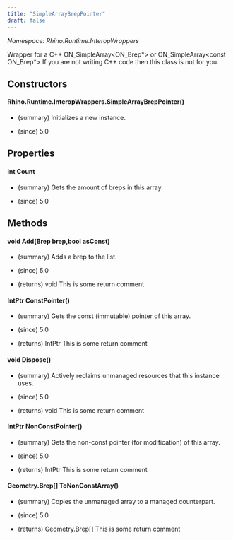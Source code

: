 ```yaml
---
title: "SimpleArrayBrepPointer"
draft: false
---
```


*Namespace: Rhino.Runtime.InteropWrappers*

   Wrapper for a C++ ON_SimpleArray<ON_Brep*> or ON_SimpleArray<const ON_Brep*>
   If you are not writing C++ code then this class is not for you.
   
## Constructors
#### Rhino.Runtime.InteropWrappers.SimpleArrayBrepPointer()
- (summary) 
     Initializes a new  instance.
     
- (since) 5.0
## Properties
#### int Count
- (summary) 
     Gets the amount of breps in this array.
     
- (since) 5.0
## Methods
#### void Add(Brep brep,bool asConst)
- (summary) 
     Adds a brep to the list.
     
- (since) 5.0
- (returns) void This is some return comment
#### IntPtr ConstPointer()
- (summary) 
     Gets the const (immutable) pointer of this array.
     
- (since) 5.0
- (returns) IntPtr This is some return comment
#### void Dispose()
- (summary) 
     Actively reclaims unmanaged resources that this instance uses.
     
- (since) 5.0
- (returns) void This is some return comment
#### IntPtr NonConstPointer()
- (summary) 
     Gets the non-const pointer (for modification) of this array.
     
- (since) 5.0
- (returns) IntPtr This is some return comment
#### Geometry.Brep[] ToNonConstArray()
- (summary) 
     Copies the unmanaged array to a managed counterpart.
     
- (since) 5.0
- (returns) Geometry.Brep[] This is some return comment
